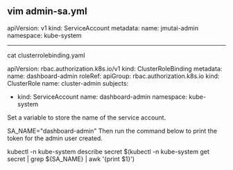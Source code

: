 


vim admin-sa.yml
---
apiVersion: v1
kind: ServiceAccount
metadata:
  name: jmutai-admin
  namespace: kube-system


___

cat clusterrolebinding.yaml


apiVersion: rbac.authorization.k8s.io/v1
kind: ClusterRoleBinding
metadata:
  name: dashboard-admin
roleRef:
  apiGroup: rbac.authorization.k8s.io
  kind: ClusterRole
  name: cluster-admin
subjects:
  - kind: ServiceAccount
    name: dashboard-admin
    namespace: kube-system


Set a variable to store the name of the service account.

SA_NAME="dashboard-admin"
Then run the command below to print the token for the admin user created.

kubectl -n kube-system describe secret $(kubectl -n kube-system get secret | grep ${SA_NAME} | awk '{print $1}')




